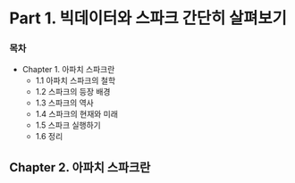 # Part 1. 빅데이터와 스파크 간단히 살펴보기

### 목차

- Chapter 1. 아파치 스파크란
  - 1.1 아파치 스파크의 철학
  - 1.2 스파크의 등장 배경
  - 1.3 스파크의 역사
  - 1.4 스파크의 현재와 미래
  - 1.5 스파크 실행하기
  - 1.6 정리
 

## Chapter 2. 아파치 스파크란
